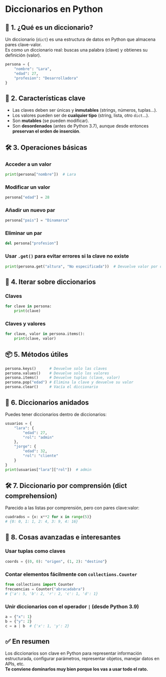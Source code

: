 # Diccionarios en Python

## 🧱 1. ¿Qué es un diccionario?
Un diccionario (`dict`) es una estructura de datos en Python que almacena pares clave-valor.  
Es como un diccionario real: buscas una palabra (clave) y obtienes su definición (valor).

```python
persona = {
    "nombre": "Lara",
    "edad": 27,
    "profesion": "Desarrolladora"
}
```

## 🧩 2. Características clave
- Las claves deben ser únicas y **inmutables** (strings, números, tuplas…).
- Los valores pueden ser de **cualquier tipo** (string, lista, otro `dict`...).
- Son **mutables** (se pueden modificar).
- Son **desordenados** (antes de Python 3.7), aunque desde entonces **preservan el orden de inserción**.

## 🛠️ 3. Operaciones básicas

### Acceder a un valor
```python
print(persona["nombre"])  # Lara
```

### Modificar un valor
```python
persona["edad"] = 28
```

### Añadir un nuevo par
```python
persona["pais"] = "Dinamarca"
```

### Eliminar un par
```python
del persona["profesion"]
```

### Usar `.get()` para evitar errores si la clave no existe
```python
print(persona.get("altura", "No especificada"))  # Devuelve valor por defecto si no existe
```

## 🔁 4. Iterar sobre diccionarios

### Claves
```python
for clave in persona:
    print(clave)
```

### Claves y valores
```python
for clave, valor in persona.items():
    print(clave, valor)
```

## 📦 5. Métodos útiles
```python
persona.keys()      # Devuelve solo las claves
persona.values()    # Devuelve solo los valores
persona.items()     # Devuelve tuplas (clave, valor)
persona.pop("edad") # Elimina la clave y devuelve su valor
persona.clear()     # Vacía el diccionario
```

## 🧱 6. Diccionarios anidados
Puedes tener diccionarios dentro de diccionarios:

```python
usuarios = {
    "lara": {
        "edad": 27,
        "rol": "admin"
    },
    "jorge": {
        "edad": 32,
        "rol": "cliente"
    }
}
print(usuarios["lara"]["rol"])  # admin
```

## 🛠️ 7. Diccionario por comprensión (dict comprehension)
Parecido a las listas por comprensión, pero con pares clave:valor:

```python
cuadrados = {x: x**2 for x in range(5)}
# {0: 0, 1: 1, 2: 4, 3: 9, 4: 16}
```

## 🧠 8. Cosas avanzadas e interesantes

### Usar tuplas como claves
```python
coords = {(0, 0): "origen", (1, 2): "destino"}
```

### Contar elementos fácilmente con `collections.Counter`
```python
from collections import Counter
frecuencias = Counter("abracadabra")
# {'a': 5, 'b': 2, 'r': 2, 'c': 1, 'd': 1}
```

### Unir diccionarios con el operador `|` (desde Python 3.9)
```python
a = {"x": 1}
b = {"y": 2}
c = a | b  # {'x': 1, 'y': 2}
```

## ✅ En resumen
Los diccionarios son clave en Python para representar información estructurada, configurar parámetros, representar objetos, manejar datos en APIs, etc.  
**Te conviene dominarlos muy bien porque los vas a usar todo el rato.**